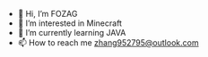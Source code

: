 - 👋 Hi, I’m FOZAG
- 👀 I’m interested in Minecraft
- 🌱 I’m currently learning JAVA
- 📫 How to reach me zhang952795@outlook.com

<!---
Zhang-Junfei/Zhang-Junfei is a ✨ special ✨ repository because its `README.md` (this file) appears on your GitHub profile.
You can click the Preview link to take a look at your changes.
--->

